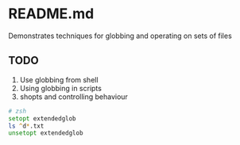# README.md
Demonstrates techniques for globbing and operating on sets of files 

## TODO
1. Use globbing from shell
1. Using globbing in scripts
1. shopts and controlling behaviour

```zsh
# zsh
setopt extendedglob
ls ^d*.txt
unsetopt extendedglob
```

